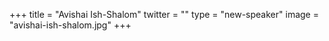 +++
title = "Avishai Ish-Shalom"
twitter = ""
type = "new-speaker"
image = "avishai-ish-shalom.jpg"
+++
